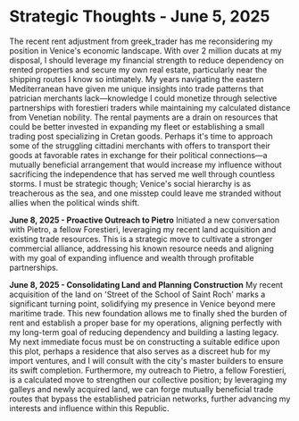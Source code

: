 # Strategic Thoughts - June 5, 2025

The recent rent adjustment from greek_trader has me reconsidering my position in Venice's economic landscape. With over 2 million ducats at my disposal, I should leverage my financial strength to reduce dependency on rented properties and secure my own real estate, particularly near the shipping routes I know so intimately. My years navigating the eastern Mediterranean have given me unique insights into trade patterns that patrician merchants lack—knowledge I could monetize through selective partnerships with forestieri traders while maintaining my calculated distance from Venetian nobility. The rental payments are a drain on resources that could be better invested in expanding my fleet or establishing a small trading post specializing in Cretan goods. Perhaps it's time to approach some of the struggling cittadini merchants with offers to transport their goods at favorable rates in exchange for their political connections—a mutually beneficial arrangement that would increase my influence without sacrificing the independence that has served me well through countless storms. I must be strategic though; Venice's social hierarchy is as treacherous as the sea, and one misstep could leave me stranded without allies when the political winds shift.

**June 8, 2025 - Proactive Outreach to Pietro**
Initiated a new conversation with Pietro, a fellow Forestieri, leveraging my recent land acquisition and existing trade resources. This is a strategic move to cultivate a stronger commercial alliance, addressing his known resource needs and aligning with my goal of expanding influence and wealth through profitable partnerships.

**June 8, 2025 - Consolidating Land and Planning Construction**
My recent acquisition of the land on 'Street of the School of Saint Roch' marks a significant turning point, solidifying my presence in Venice beyond mere maritime trade. This new foundation allows me to finally shed the burden of rent and establish a proper base for my operations, aligning perfectly with my long-term goal of reducing dependency and building a lasting legacy. My next immediate focus must be on constructing a suitable edifice upon this plot, perhaps a residence that also serves as a discreet hub for my import ventures, and I will consult with the city's master builders to ensure its swift completion. Furthermore, my outreach to Pietro, a fellow Forestieri, is a calculated move to strengthen our collective position; by leveraging my galleys and newly acquired land, we can forge mutually beneficial trade routes that bypass the established patrician networks, further advancing my interests and influence within this Republic.
